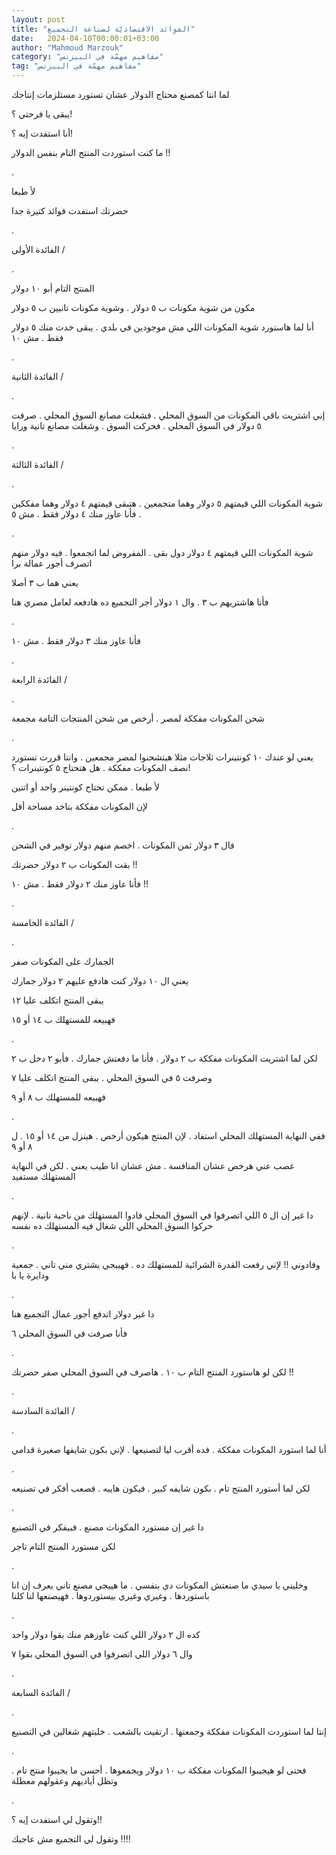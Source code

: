 ```yaml
---
layout: post
title: "الفوائد الاقتصاديّة لصناعة التجميع"
date:   2024-04-10T00:00:01+03:00
author: "Mahmoud Marzouk"
category: "مفاهيم مهمّة في البيزنس"
tag: "مفاهيم مهمّة في البيزنس"
---
```



لما انتا كمصنع محتاج الدولار عشان تستورد مستلزمات
إنتاجك

يبقى يا فرحتي ؟!

أنا استفدت إيه ؟!

ما كنت استوردت المنتج التام بنفس الدولار !!

.

لأ طبعا

حضرتك استفدت فوائد كتيرة جدا

.

الفائدة الأولى /

.

المنتج التام أبو ١٠ دولار

مكون من شوية مكونات ب ٥ دولار . وشوية مكونات تانيين ب ٥
دولار

أنا لما هاستورد شوية المكونات اللي مش موجودين في بلدي .
يبقى خدت منك ٥ دولار فقط . مش ١٠

.

الفائدة الثانية /

.

إني اشتريت باقي المكونات من السوق المحلي . فشغلت مصانع
السوق المحلي . صرفت ٥ دولار في السوق المحلي . فحركت السوق . وشغلت مصانع
تانية ورايا

.

الفائدة الثالثة /

.

شوية المكونات اللي قيمتهم ٥ دولار وهما متجمعين . هتبقى
قيمتهم ٤ دولار وهما مفككين . فأنا عاوز منك ٤ دولار فقط . مش ٥

.

شوية المكونات اللي قيمتهم ٤ دولار دول بقى . المفروض لما
اتجمعوا . فيه دولار منهم اتصرف أجور عمالة برا

يعني هما ب ٣ أصلا

فأنا هاشتريهم ب ٣ . وال ١ دولار أجر التجميع ده هادفعه
لعامل مصري هنا

.

فأنا عاوز منك ٣ دولار فقط . مش ١٠

.

الفائدة الرابعة /

.

شحن المكونات مفككة لمصر . أرخص من شحن المنتجات التامة
مجمعة

.

يعني لو عندك ١٠ كونتينرات ثلاجات مثلا هيتشحنوا لمصر
مجمعين . وانتا قررت تستورد نصف المكونات مفككة . هل هتحتاج ٥ كونتينرات
؟!

لأ طبعا . ممكن تحتاج كونتينر واحد أو اتنين

لإن المكونات مفككة بتاخد مساحة أقل

.

فال ٣ دولار ثمن المكونات . اخصم منهم دولار توفير في
الشحن

بقت المكونات ب ٢ دولار حضرتك !!

فأنا عاوز منك ٢ دولار فقط . مش ١٠ !!

.

الفائدة الخامسة /

.

الجمارك على المكونات صفر

يعني ال ١٠ دولار كنت هادفع عليهم ٢ دولار جمارك

يبقى المنتج اتكلف عليا ١٢

فهبيعه للمستهلك ب ١٤ أو ١٥

.

لكن لما اشتريت المكونات مفككة ب ٢ دولار . فأنا ما دفعتش
جمارك . فأبو ٢ دخل ب ٢

وصرفت ٥ في السوق المحلي . يبقى المنتج اتكلف عليا
٧

فهبيعه للمستهلك ب ٨ أو ٩

.

ففي النهاية المستهلك المحلي استفاد . لإن المنتج هيكون
أرخص . هينزل من ١٤ أو ١٥ . ل ٨ أو ٩

غصب عني هرخص عشان المنافسة . مش عشان انا طيب يعني . لكن
في النهاية المستهلك مستفيد

.

دا غير إن ال ٥ اللي اتصرفوا في السوق المحلي فادوا
المستهلك من ناحية تانية . لإنهم حركوا السوق المحلي اللي شغال فيه
المستهلك ده نفسه

.

وفادوني !! لإني رفعت القدرة الشرائية للمستهلك ده .
فهييجي يشتري مني تاني . جمعية ودايرة يا با

.

دا غير دولار اتدفع أجور عمال التجميع هنا

فأنا صرفت في السوق المحلي ٦

.

لكن لو هاستورد المنتج التام ب ١٠ . هاصرف في السوق المحلي
صفر حضرتك !!

.

الفائدة السادسة /

.

أنا لما استورد المكونات مفككة . فده أقرب ليا لتصنيعها .
لإني بكون شايفها صغيرة قدامي

.

لكن لما أستورد المنتج تام . بكون شايفه كبير . فيكون
هايبه . فصعب أفكر في تصنيعه

.

دا غير إن مستورد المكونات مصنع . فبيفكر في
التصنيع

لكن مستورد المنتج التام تاجر

.

وخليني يا سيدي ما صنعتش المكونات دي بنفسي . ما هييجي
مصنع تاني يعرف إن انا باستوردها . وغيري وغيري بيستوردوها . فهيصنعها لنا
كلنا

.

كده ال ٢ دولار اللي كنت عاوزهم منك بقوا دولار
واحد

وال ٦ دولار اللي اتصرفوا في السوق المحلي بقوا ٧

.

الفائدة السابعة /

.

إنتا لما استوردت المكونات مفككة وجمعتها . ارتقيت بالشعب
. خليتهم شغالين في التصنيع

.

فحتى لو هيجيبوا المكونات مفككة ب ١٠ دولار ويجمعوها .
أحسن ما يجيبوا منتج تام . وتظل أياديهم وعقولهم معطلة

.

وتقول لي استفدت إيه ؟!!

وتقول لي التجميع مش عاجبك !!!!
